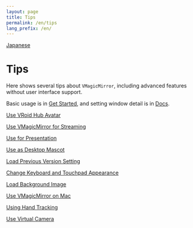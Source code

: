 ```yaml
---
layout: page
title: Tips
permalink: /en/tips
lang_prefix: /en/
---
```


[Japanese](../tips)

# Tips

Here shows several tips about `VMagicMirror`, including advanced features without user interface support.

Basic usage is in [Get Started](./get_started), and setting window detail is in [Docs](./docs).

[Use VRoid Hub Avatar](./tips/use_vroid_hub)

[Use VMagicMirror for Streaming](./tips/streaming)

[Use for Presentation](./tips/presentation)

[Use as Desktop Mascot](./tips/desktop_mascot)

[Load Previous Version Setting](./tips/load_prev_setting)

[Change Keyboard and Touchpad Appearance](./tips/change_textures)

[Load Background Image](./tips/load_background_image)

[Use VMagicMirror on Mac](./tips/use_on_mac)

[Using Hand Tracking](./tips/using_hand_tracking)

[Use Virtual Camera](./tips/virtual_camera)
